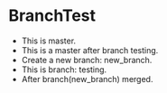 BranchTest
==========

* This is master.
* This is a master after branch testing.
* Create a new branch: new_branch.
* This is branch: testing.
* After branch(new_branch) merged.
